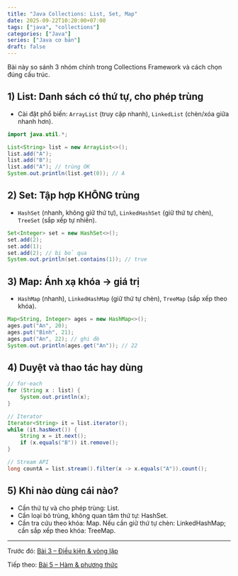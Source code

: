 ```yaml
---
title: "Java Collections: List, Set, Map"
date: 2025-09-22T10:20:00+07:00
tags: ["java", "collections"]
categories: ["Java"]
series: ["Java cơ bản"]
draft: false
---
```


Bài này so sánh 3 nhóm chính trong Collections Framework và cách chọn đúng cấu trúc.

## 1) List: Danh sách có thứ tự, cho phép trùng
- Cài đặt phổ biến: `ArrayList` (truy cập nhanh), `LinkedList` (chèn/xóa giữa nhanh hơn).

```java
import java.util.*;

List<String> list = new ArrayList<>();
list.add("A");
list.add("B");
list.add("A"); // trùng OK
System.out.println(list.get(0)); // A
```

## 2) Set: Tập hợp KHÔNG trùng
- `HashSet` (nhanh, không giữ thứ tự), `LinkedHashSet` (giữ thứ tự chèn), `TreeSet` (sắp xếp tự nhiên).

```java
Set<Integer> set = new HashSet<>();
set.add(2);
set.add(1);
set.add(2); // bị bỏ qua
System.out.println(set.contains(1)); // true
```

## 3) Map: Ánh xạ khóa → giá trị
- `HashMap` (nhanh), `LinkedHashMap` (giữ thứ tự chèn), `TreeMap` (sắp xếp theo khóa).

```java
Map<String, Integer> ages = new HashMap<>();
ages.put("An", 20);
ages.put("Bình", 21);
ages.put("An", 22); // ghi đè
System.out.println(ages.get("An")); // 22
```

## 4) Duyệt và thao tác hay dùng
```java
// for-each
for (String x : list) {
    System.out.println(x);
}

// Iterator
Iterator<String> it = list.iterator();
while (it.hasNext()) {
    String x = it.next();
    if (x.equals("B")) it.remove();
}

// Stream API
long countA = list.stream().filter(x -> x.equals("A")).count();
```

## 5) Khi nào dùng cái nào?
- Cần thứ tự và cho phép trùng: List.
- Cần loại bỏ trùng, không quan tâm thứ tự: HashSet.
- Cần tra cứu theo khóa: Map. Nếu cần giữ thứ tự chèn: LinkedHashMap; cần sắp xếp theo khóa: TreeMap.

---

Trước đó: [Bài 3 – Điều kiện & vòng lặp](/p/java-dieu-kien-vong-lap/)

Tiếp theo: [Bài 5 – Hàm & phương thức](/p/java-ham-phuong-thuc/)

